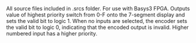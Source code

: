 All source files included in .srcs folder.
For use with Basys3 FPGA.
Outputs value of highest priority switch from 0-F onto the 7-segment display and sets the valid bit to logic 1. When no inputs are selected, the encoder sets the valid bit to logic 0, indicating that the encoded output is invalid. Higher numbered input has a higher priority.
